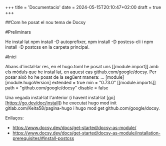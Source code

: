+++
title = 'Documentacio'
date = 2024-05-15T20:10:47+02:00
draft = true
+++

##Com he posat el nou tema de Docsy

#Preliminars

He instal·lat npm install -D autoprefixer, npm install -D postcss-cli i npm install -D postcss en la carpeta principal.

#Inici

Abans d'instal·lar res, en el hugo.toml he posat uns [[module.import]] amb els mòduls que he instal·lat, en aquest cas github.com/google/docsy.
Per posar això ho he posat de la següent manera:
...
[module]
  [module.hugoVersion]
    extended = true
    min = "0.73.0"
  [[module.imports]]
    path = "github.com/google/docsy"
    disable = false

Una vegada instal·lat l'anterior (i havent instal·lat [go] [https://go.dev/doc/install]) he executat hugo mod init gitlab.com/Keita58/pagina-hugo i hugo mod get github.com/google/docsy.

Enllaços:
  - https://www.docsy.dev/docs/get-started/docsy-as-module/
  - https://www.docsy.dev/docs/get-started/docsy-as-module/installation-prerequisites/#install-postcss

